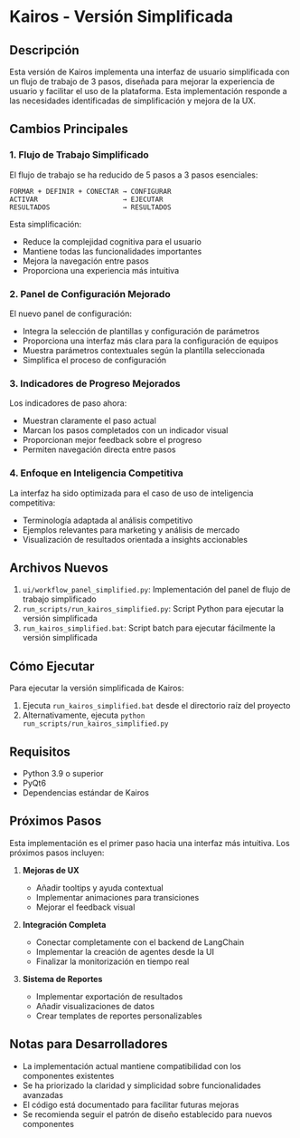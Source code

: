 # Kairos - Versión Simplificada

## Descripción

Esta versión de Kairos implementa una interfaz de usuario simplificada con un flujo de trabajo de 3 pasos, diseñada para mejorar la experiencia de usuario y facilitar el uso de la plataforma. Esta implementación responde a las necesidades identificadas de simplificación y mejora de la UX.

## Cambios Principales

### 1. Flujo de Trabajo Simplificado

El flujo de trabajo se ha reducido de 5 pasos a 3 pasos esenciales:

```
FORMAR + DEFINIR + CONECTAR → CONFIGURAR
ACTIVAR                     → EJECUTAR
RESULTADOS                  → RESULTADOS
```

Esta simplificación:
- Reduce la complejidad cognitiva para el usuario
- Mantiene todas las funcionalidades importantes
- Mejora la navegación entre pasos
- Proporciona una experiencia más intuitiva

### 2. Panel de Configuración Mejorado

El nuevo panel de configuración:
- Integra la selección de plantillas y configuración de parámetros
- Proporciona una interfaz más clara para la configuración de equipos
- Muestra parámetros contextuales según la plantilla seleccionada
- Simplifica el proceso de configuración

### 3. Indicadores de Progreso Mejorados

Los indicadores de paso ahora:
- Muestran claramente el paso actual
- Marcan los pasos completados con un indicador visual
- Proporcionan mejor feedback sobre el progreso
- Permiten navegación directa entre pasos

### 4. Enfoque en Inteligencia Competitiva

La interfaz ha sido optimizada para el caso de uso de inteligencia competitiva:
- Terminología adaptada al análisis competitivo
- Ejemplos relevantes para marketing y análisis de mercado
- Visualización de resultados orientada a insights accionables

## Archivos Nuevos

1. `ui/workflow_panel_simplified.py`: Implementación del panel de flujo de trabajo simplificado
2. `run_scripts/run_kairos_simplified.py`: Script Python para ejecutar la versión simplificada
3. `run_kairos_simplified.bat`: Script batch para ejecutar fácilmente la versión simplificada

## Cómo Ejecutar

Para ejecutar la versión simplificada de Kairos:

1. Ejecuta `run_kairos_simplified.bat` desde el directorio raíz del proyecto
2. Alternativamente, ejecuta `python run_scripts/run_kairos_simplified.py`

## Requisitos

- Python 3.9 o superior
- PyQt6
- Dependencias estándar de Kairos

## Próximos Pasos

Esta implementación es el primer paso hacia una interfaz más intuitiva. Los próximos pasos incluyen:

1. **Mejoras de UX**
   - Añadir tooltips y ayuda contextual
   - Implementar animaciones para transiciones
   - Mejorar el feedback visual

2. **Integración Completa**
   - Conectar completamente con el backend de LangChain
   - Implementar la creación de agentes desde la UI
   - Finalizar la monitorización en tiempo real

3. **Sistema de Reportes**
   - Implementar exportación de resultados
   - Añadir visualizaciones de datos
   - Crear templates de reportes personalizables

## Notas para Desarrolladores

- La implementación actual mantiene compatibilidad con los componentes existentes
- Se ha priorizado la claridad y simplicidad sobre funcionalidades avanzadas
- El código está documentado para facilitar futuras mejoras
- Se recomienda seguir el patrón de diseño establecido para nuevos componentes
